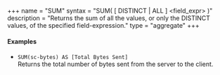 +++
name = "SUM"
syntax = "SUM( [ DISTINCT | ALL ] <field_expr> )"
description = "Returns the sum of all the values, or only the DISTINCT values, of the specified field-expression."
type = "aggregate"
+++

#### Examples
- `SUM(sc-bytes) AS [Total Bytes Sent]`  
  Returns the total number of bytes sent from the server to the client.
